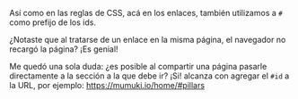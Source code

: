 Así como en las reglas de CSS, acá en los enlaces, también utilizamos a `#` como prefijo de los ids.

¿Notaste que al tratarse de un enlace en la misma página, el navegador no recargó la página? ¡Es genial!

Me quedó una sola duda: ¿es posible al compartir una página pasarle directamente a la sección a la que debe ir? ¡Si! alcanza con agregar el `#id` a la URL, por ejemplo: https://mumuki.io/home/#pillars
